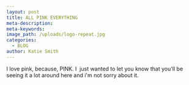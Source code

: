 ```yaml
---
layout: post
title: ALL PINK EVERYTHING
meta-description:
meta-keywords:
image_path: /uploads/logo-repeat.jpg
categories:
  - BLOG
author: Katie Smith
---
```


I love pink, because, PINK. I &nbsp;just wanted to let you know that you'll be seeing it a lot around here and i'm not sorry about it.